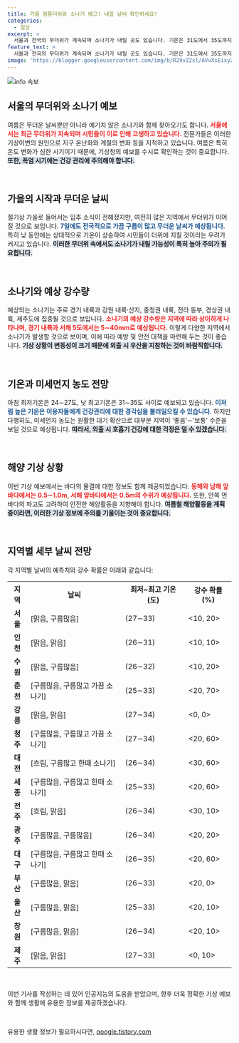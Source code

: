 ```yaml
---
title: 가을 찜통더위와 소나기 예고! 내일 날씨 확인하세요!
categories:
  - 일상
excerpt: >
  서울과 전국의 무더위가 계속되며 소나기가 내릴 곳도 있습니다. 기온은 31도에서 35도까지 오르고, 대기는 맑음에서 보통 수준을 유지해 건강 관리에 주의가 필요합니다.
feature_text: >
  서울과 전국의 무더위가 계속되며 소나기가 내릴 곳도 있습니다. 기온은 31도에서 35도까지 오르고, 대기는 맑음에서 보통 수준을 유지해 건강 관리에 주의가 필요합니다.
image: 'https://blogger.googleusercontent.com/img/b/R29vZ2xl/AVvXsEixyZcFfHzMRdzZMjFBmAUKJYCLCGyLL1o632UiGVXcaFdKo_bkvkuCioo0uUKlGfBVcT3P84aROyZIXSBEx3Aw5nCQ3pTgDom1WDC4m8eifvWiAmWEEVb4x6G_l8C0QH225ldMjyaFvpxGEBGNO37VmDTDMHGhJPq73UglMfDca1-0aw/s1600/blogspot.png'
---
```


<p><img src="https://blogger.googleusercontent.com/img/b/R29vZ2xl/AVvXsEixyZcFfHzMRdzZMjFBmAUKJYCLCGyLL1o632UiGVXcaFdKo_bkvkuCioo0uUKlGfBVcT3P84aROyZIXSBEx3Aw5nCQ3pTgDom1WDC4m8eifvWiAmWEEVb4x6G_l8C0QH225ldMjyaFvpxGEBGNO37VmDTDMHGhJPq73UglMfDca1-0aw/s1600/blogspot.png" alt="info 속보" /></p>

<h2 data-ke-size="size26">서울의 무더위와 소나기 예보</h2>

<p data-ke-size="size16">여름은 무더운 날씨뿐만 아니라 예기치 않은 소나기와 함께 찾아오기도 합니다. <b><span style="color: #ee2323;">서울에서는 최근 무더위가 지속되며 시민들이 이로 인해 고생하고 있습니다.</span></b> 전문가들은 이러한 기상이변의 원인으로 지구 온난화와 계절의 변화 등을 지적하고 있습니다. 여름은 특히 온도 변화가 심한 시기이기 때문에, 기상청의 예보를 수시로 확인하는 것이 중요합니다. <b><span style="background-color: #21538527;">또한, 폭염 시기에는 건강 관리에 주의해야 합니다.</span></b> </p>

<p data-ke-size="size16">&nbsp;</p>

<h2 data-ke-size="size26">가을의 시작과 무더운 날씨</h2>

<p data-ke-size="size16">절기상 가을로 들어서는 입추 소식이 전해졌지만, 여전히 많은 지역에서 무더위가 이어질 것으로 보입니다. <b><span style="color: #1a5490;">7일에도 전국적으로 가끔 구름이 많고 무더운 날씨가 예상됩니다.</span></b> 특히 낮 동안에는 상대적으로 기온이 상승하여 시민들이 더위에 지칠 것이라는 우려가 커지고 있습니다. <b><span style="background-color: #21538527;">이러한 무더위 속에서도 소나기가 내릴 가능성이 특히 높아 주의가 필요합니다.</span></b> </p>

<p data-ke-size="size16">&nbsp;</p>

<h2 data-ke-size="size26">소나기와 예상 강수량</h2>

<p data-ke-size="size16">예상되는 소나기는 주로 경기 내륙과 강원 내륙·산지, 충청권 내륙, 전라 동부, 경상권 내륙, 제주도에 집중될 것으로 보입니다. <b><span style="color: #ee2323;">소나기의 예상 강수량은 지역에 따라 상이하게 나타나며, 경기 내륙과 서해 5도에서는 5∼40mm로 예상됩니다.</span></b> 이렇게 다양한 지역에서 소나기가 발생할 것으로 보이며, 이에 따라 예방 및 안전 대책을 마련해 두는 것이 좋습니다. <b><span style="background-color: #21538527;">기상 상황이 변동성이 크기 때문에 외출 시 우산을 지참하는 것이 바람직합니다.</span></b></p>

<p data-ke-size="size16">&nbsp;</p>

<h2 data-ke-size="size26">기온과 미세먼지 농도 전망</h2>

<p data-ke-size="size16">아침 최저기온은 24∼27도, 낮 최고기온은 31∼35도 사이로 예보되고 있습니다. <b><span style="color: #1a5490;">이처럼 높은 기온은 이용자들에게 건강관리에 대한 경각심을 불러일으킬 수 있습니다.</span></b> 하지만 다행히도, 미세먼지 농도는 원활한 대기 확산으로 대부분 지역이 '좋음'∼'보통' 수준을 보일 것으로 예상됩니다. <b><span style="background-color: #21538527;">따라서, 외출 시 호흡기 건강에 대한 걱정은 덜 수 있겠습니다.</span></b> </p>

<p data-ke-size="size16">&nbsp;</p>

<h2 data-ke-size="size26">해양 기상 상황</h2>

<p data-ke-size="size16">이번 기상 예보에서는 바다의 물결에 대한 정보도 함께 제공되었습니다. <b><span style="color: #ee2323;">동해와 남해 앞바다에서는 0.5∼1.0m, 서해 앞바다에서는 0.5m의 수위가 예상됩니다.</span></b> 또한, 안쪽 먼바다의 파고도 고려하여 안전한 해양활동을 지향해야 합니다. <b><span style="background-color: #21538527;">여름철 해양활동을 계획 중이라면, 이러한 기상 정보에 주의를 기울이는 것이 중요합니다.</span></b></p>

<p data-ke-size="size16">&nbsp;</p>

<h2 data-ke-size="size26">지역별 세부 날씨 전망</h2>

<p data-ke-size="size16">각 지역별 날씨의 예측치와 강수 확률은 아래와 같습니다:</p>

<table>
    <tr>
        <th>지역</th>
        <th>날씨</th>
        <th>최저~최고 기온 (도)</th>
        <th>강수 확률 (%)</th>
    </tr>
    <tr>
        <td style="text-align: center; height: 17px;"><b>서울</b></td>
        <td>[맑음, 구름많음]</td>
        <td>(27∼33)</td>
        <td><10, 20></td>
    </tr>
    <tr>
        <td style="text-align: center; height: 17px;"><b>인천</b></td>
        <td>[맑음, 맑음]</td>
        <td>(26∼31)</td>
        <td><10, 10></td>
    </tr>
    <tr>
        <td style="text-align: center; height: 17px;"><b>수원</b></td>
        <td>[맑음, 구름많음]</td>
        <td>(26∼32)</td>
        <td><10, 20></td>
    </tr>
    <tr>
        <td style="text-align: center; height: 17px;"><b>춘천</b></td>
        <td>[구름많음, 구름많고 가끔 소나기]</td>
        <td>(25∼33)</td>
        <td><20, 70></td>
    </tr>
    <tr>
        <td style="text-align: center; height: 17px;"><b>강릉</b></td>
        <td>[맑음, 맑음]</td>
        <td>(27∼34)</td>
        <td><0, 0></td>
    </tr>
    <tr>
        <td style="text-align: center; height: 17px;"><b>청주</b></td>
        <td>[구름많음, 구름많고 가끔 소나기]</td>
        <td>(27∼34)</td>
        <td><20, 60></td>
    </tr>
    <tr>
        <td style="text-align: center; height: 17px;"><b>대전</b></td>
        <td>[흐림, 구름많고 한때 소나기]</td>
        <td>(26∼34)</td>
        <td><30, 60></td>
    </tr>
    <tr>
        <td style="text-align: center; height: 17px;"><b>세종</b></td>
        <td>[구름많음, 구름많고 한때 소나기]</td>
        <td>(25∼33)</td>
        <td><20, 60></td>
    </tr>
    <tr>
        <td style="text-align: center; height: 17px;"><b>전주</b></td>
        <td>[흐림, 맑음]</td>
        <td>(26∼34)</td>
        <td><30, 10></td>
    </tr>
    <tr>
        <td style="text-align: center; height: 17px;"><b>광주</b></td>
        <td>[구름많음, 구름많음]</td>
        <td>(26∼34)</td>
        <td><20, 20></td>
    </tr>
    <tr>
        <td style="text-align: center; height: 17px;"><b>대구</b></td>
        <td>[구름많음, 구름많고 한때 소나기]</td>
        <td>(26∼35)</td>
        <td><20, 60></td>
    </tr>
    <tr>
        <td style="text-align: center; height: 17px;"><b>부산</b></td>
        <td>[구름많음, 맑음]</td>
        <td>(26∼33)</td>
        <td><20, 0></td>
    </tr>
    <tr>
        <td style="text-align: center; height: 17px;"><b>울산</b></td>
        <td>[구름많음, 맑음]</td>
        <td>(25∼33)</td>
        <td><20, 10></td>
    </tr>
    <tr>
        <td style="text-align: center; height: 17px;"><b>창원</b></td>
        <td>[구름많음, 맑음]</td>
        <td>(26∼34)</td>
        <td><20, 10></td>
    </tr>
    <tr>
        <td style="text-align: center; height: 17px;"><b>제주</b></td>
        <td>[맑음, 맑음]</td>
        <td>(27∼33)</td>
        <td><0, 10></td>
    </tr>
</table>

<p data-ke-size="size16">&nbsp;</p>

<p data-ke-size="size16">이번 기사를 작성하는 데 있어 인공지능의 도움을 받았으며, 향후 더욱 정확한 기상 예보와 함께 생활에 유용한 정보를 제공하겠습니다.</p>

<p data-ke-size="size16">&nbsp;</p>
유용한 생활 정보가 필요하시다면, <a href="https://qoogle.tistory.com" rel="dofollow">qoogle.tistory.com</a>


